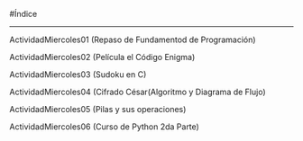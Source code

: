#Índice
___________________________________________________________________________________________________________________________________________________________________________________

ActividadMiercoles01 (Repaso de Fundamentod de Programación)

ActividadMiercoles02 (Película el Código Enigma)

ActividadMiercoles03 (Sudoku en C)

ActividadMiercoles04 (Cifrado César(Algoritmo y Diagrama de Flujo)

ActividadMiercoles05 (Pilas y sus operaciones)

ActividadMiercoles06 (Curso de Python 2da Parte)
